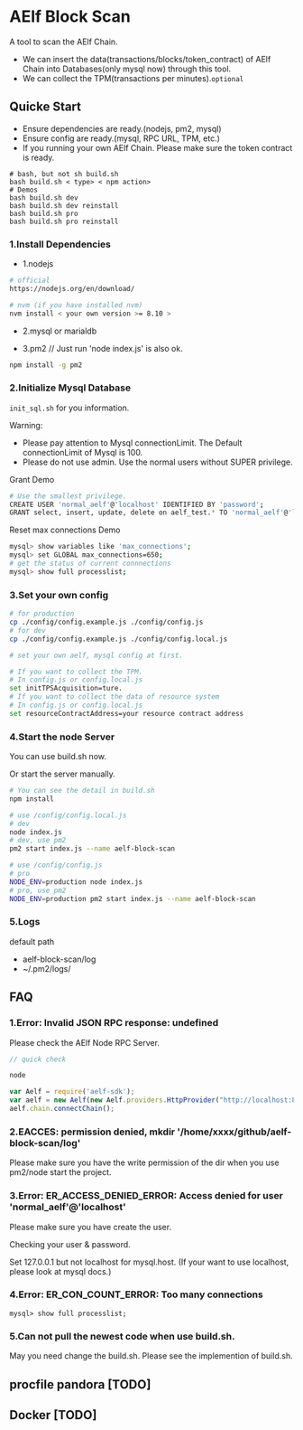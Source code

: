 # AElf Block Scan

A tool to scan the AElf Chain.

- We can insert the data(transactions/blocks/token_contract) of AElf Chain into Databases(only mysql now) through this tool.
- We can collect the TPM(transactions per minutes).`optional`

## Quicke Start

- Ensure dependencies are ready.(nodejs, pm2, mysql)
- Ensure config are ready.(mysql, RPC URL, TPM, etc.)
- If you running your own AElf Chain. Please make sure the token contract is ready.

```shell
# bash, but not sh build.sh
bash build.sh < type> < npm action>
# Demos
bash build.sh dev
bash build.sh dev reinstall
bash build.sh pro
bash build.sh pro reinstall
```

### 1.Install Dependencies

- 1.nodejs

```bash
# official
https://nodejs.org/en/download/

# nvm (if you have installed nvm)
nvm install < your own version >= 8.10 >
```

- 2.mysql or marialdb

- 3.pm2 // Just run 'node index.js' is also ok.

```bash
npm install -g pm2
```

### 2.Initialize Mysql Database

`init_sql.sh` for you information.

Warning:

- Please pay attention to Mysql connectionLimit. The Default connectionLimit of Mysql is 100.
- Please do not use admin. Use the normal users without SUPER privilege.

Grant Demo

```bash
# Use the smallest privilege.
CREATE USER 'normal_aelf'@'localhost' IDENTIFIED BY 'password';
GRANT select, insert, update, delete on aelf_test.* TO 'normal_aelf'@'localhost';
```

Reset max connections Demo

```bash
mysql> show variables like 'max_connections';
mysql> set GLOBAL max_connections=650;
# get the status of current connnections
mysql> show full processlist;
```

### 3.Set your own config

```bash
# for production
cp ./config/config.example.js ./config/config.js
# for dev
cp ./config/config.example.js ./config/config.local.js

# set your own aelf, mysql config at first.

# If you want to collect the TPM.
# In config.js or config.local.js
set initTPSAcquisition=ture.
# If you want to collect the data of resource system
# In config.js or config.local.js
set resourceContractAddress=your resource contract address
```

### 4.Start the node Server

You can use build.sh now.

Or start the server manually.

```bash
# You can see the detail in build.sh
npm install

# use /config/config.local.js
# dev
node index.js
# dev, use pm2
pm2 start index.js --name aelf-block-scan

# use /config/config.js
# pro
NODE_ENV=production node index.js
# pro, use pm2
NODE_ENV=production pm2 start index.js --name aelf-block-scan
```

### 5.Logs

default path

- aelf-block-scan/log
- ~/.pm2/logs/

## FAQ

### 1.Error: Invalid JSON RPC response: undefined

Please check the AElf Node RPC Server.

```javascript
// quick check

node

var Aelf = require('aelf-sdk');
var aelf = new Aelf(new Aelf.providers.HttpProvider("http://localhost:8000/chain"));
aelf.chain.connectChain();
```

### 2.EACCES: permission denied, mkdir '/home/xxxx/github/aelf-block-scan/log'

Please make sure you have the write permission of the dir when you use pm2/node start the project.

### 3.Error: ER_ACCESS_DENIED_ERROR: Access denied for user 'normal_aelf'@'localhost'

Please make sure you have create the user.

Checking your user & password.

Set 127.0.0.1 but not localhost for mysql.host.
(If your want to use localhost, please look at mysql docs.)

### 4.Error: ER_CON_COUNT_ERROR: Too many connections

```mysql
mysql> show full processlist;
```

### 5.Can not pull the newest code when use build.sh.

May you need change the build.sh. Please see the implemention of build.sh.

## procfile pandora [TODO]

## Docker [TODO]